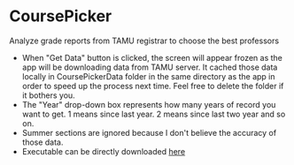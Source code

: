 # CoursePicker
Analyze grade reports from TAMU registrar to choose the best professors

* When "Get Data" button is clicked, the screen will appear frozen as the app will be downloading data from TAMU server. It cached those data locally in CoursePickerData folder in the same directory as the app in order to speed up the process next time. Feel free to delete the folder if it bothers you.
* The "Year" drop-down box represents how many years of record you want to get. 1 means since last year. 2 means since last two year and so on. 
* Summer sections are ignored because I don't believe the accuracy of those data.
* Executable can be directly downloaded [ here](https://github.com/Juliang0705/CoursePicker/releases/download/1.0/CoursePicker.jar)
